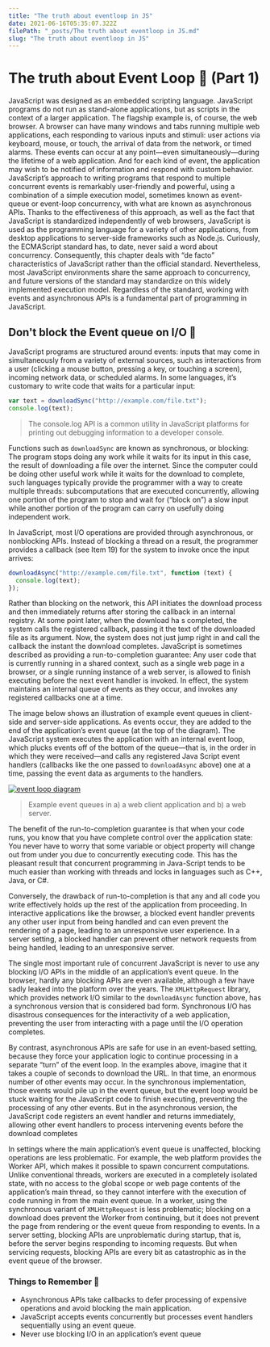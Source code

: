 ```yaml
---
title: "The truth about eventloop in JS"
date: 2021-06-16T05:35:07.322Z
filePath: "_posts/The truth about eventloop in JS.md"
slug: "The truth about eventloop in JS"
---
```


# The truth about Event Loop 🍦 (Part 1)

JavaScript was designed as an embedded scripting language. JavaScript programs do not run as stand-alone applications, but as scripts in the context of a larger application. The flagship example is, of course, the web browser. A browser can have many windows and tabs running multiple web applications, each responding to various inputs and stimuli: user actions via keyboard, mouse, or touch, the arrival of data from the network, or timed alarms. These
events can occur at any point—even simultaneously—during the lifetime of a web application. And for each kind of event, the application may wish to be notified of information and respond with custom
behavior.
JavaScript’s approach to writing programs that respond to multiple concurrent events is remarkably user-friendly and powerful, using a
combination of a simple execution model, sometimes known as event-
queue or event-loop concurrency, with what are known as asynchronous APIs. Thanks to the effectiveness of this approach, as well as the
fact that JavaScript is standardized independently of web browsers, JavaScript is used as the programming language for a variety of other
applications, from desktop applications to server-side frameworks such as Node.js.
Curiously, the ECMAScript standard has, to date, never said a word
about concurrency. Consequently, this chapter deals with “de facto” characteristics of JavaScript rather than the official standard. Nevertheless, most JavaScript environments share the same approach to concurrency, and future versions of the standard may standardize on
this widely implemented execution model. Regardless of the standard,
working with events and asynchronous APIs is a fundamental part of
programming in JavaScript.

## Don't block the Event queue on I/O 🥞

JavaScript programs are structured around events: inputs that may
come in simultaneously from a variety of external sources, such as interactions from a user (clicking a mouse button, pressing a key, or touching a screen), incoming network data, or scheduled alarms. In
some languages, it’s customary to write code that waits for a particular input:

```javascript
var text = downloadSync("http://example.com/file.txt");
console.log(text);
```

> The console.log API is a common utility in JavaScript platforms for
> printing out debugging information to a developer console.

Functions such as `downloadSync` are known as synchronous, or blocking:
The program stops doing any work while it waits for its input in this case, the result of downloading a file over the internet. Since the computer could be doing other useful work while it waits for the download to complete, such languages typically provide the programmer with a way to create multiple threads: subcomputations that are executed
concurrently, allowing one portion of the program to stop and wait for (“block on”) a slow input while another portion of the program can carry on usefully doing independent work.

In JavaScript, most I/O operations are provided through asynchronous, or nonblocking APIs. Instead of blocking a thread on a result, the programmer provides a callback (see Item 19) for the system to invoke once the input arrives:

```javascript
downloadAsync("http://example.com/file.txt", function (text) {
  console.log(text);
});
```

Rather than blocking on the network, this API initiates the download process and then immediately returns after storing the callback in an internal registry. At some point later, when the download ha s completed, the system calls the registered callback, passing it the text of the downloaded file as its argument.
Now, the system does not just jump right in and call the callback the instant the download completes. JavaScript is sometimes described as providing a run-to-completion guarantee: Any user code that is currently running in a shared context, such as a single web page in a browser, or a single running instance of a web server, is allowed to finish executing before the next event handler is invoked. In effect, the system maintains an internal queue of events as they occur, and invokes any registered callbacks one at a time.

The image below shows an illustration of example event queues in client-side and server-side applications. As events occur, they are added to the end of the application’s event queue (at the top of the diagram). The JavaScript system executes the application with an internal event loop, which plucks events off of the bottom of the queue—that is, in the order in which they were received—and calls any registered Java Script event handlers (callbacks like the one passed to `downloadAsync` above) one at a time, passing the event data as arguments to the handlers.

[![event loop diagram](https://firebasestorage.googleapis.com/v0/b/code-rainbow.appspot.com/o/blog-posts%2Feventloop%2Feventloop.png?alt=media&token=fda025de-f154-4d66-a062-cdd92cc8949c)](https://firebasestorage.googleapis.com/v0/b/code-rainbow.appspot.com/o/blog-posts%2Feventloop%2Feventloop.png?alt=media&token=fda025de-f154-4d66-a062-cdd92cc8949c)

> Example event queues in a) a web client application and
> b) a web server.

The benefit of the run-to-completion guarantee is that when your code runs, you know that you have complete control over the application state: You never have to worry that some variable or object property will change out from under you due to concurrently executing code. This has the pleasant result that concurrent programming in Java-Script tends to be much easier than working with threads and locks in languages such as C++, Java, or C#.

Conversely, the drawback of run-to-completion is that any and all code you write effectively holds up the rest of the application from proceeding. In interactive applications like the browser, a blocked event handler prevents any other user input from being handled and can even prevent the rendering of a page, leading to an unresponsive user experience. In a server setting, a blocked handler can prevent other network requests from being handled, leading to an unresponsive server.

The single most important rule of concurrent JavaScript is never to use any blocking I/O APIs in the middle of an application’s event queue. In the browser, hardly any blocking APIs are even available, although a few have sadly leaked into the platform over the years. The `XMLHttpRequest` library, which provides network I/O similar to the `downloadAsync` function above, has a synchronous version that is considered bad form. Synchronous I/O has disastrous consequences for the interactivity of a web application, preventing the user from interacting with a page until the I/O operation completes.

By contrast, asynchronous APIs are safe for use in an event-based setting, because they force your application logic to continue processing in a separate “turn” of the event loop. In the examples above, imagine that it takes a couple of seconds to download the URL. In that time, an enormous number of other events may occur. In the synchronous implementation, those events would pile up in the event queue, but the event loop would be stuck waiting for the JavaScript code to finish executing, preventing the processing of any other events. But in the asynchronous version, the JavaScript code registers an event handler and returns immediately, allowing other event handlers to process intervening events before the download completes

In settings where the main application’s event queue is unaffected, blocking operations are less problematic. For example, the web platform provides the Worker API, which makes it possible to spawn concurrent computations. Unlike conventional threads, workers are executed in a completely isolated state, with no access to the global scope or web page contents of the application’s main thread, so they cannot interfere with the execution of code running in from the main event queue. In a worker, using the synchronous variant of `XMLHttpRequest` is less problematic; blocking on a download does prevent the Worker from continuing, but it does not prevent the page from rendering or the event queue from responding to events. In a server setting, blocking APIs are unproblematic during startup, that is, before the server begins responding to incoming requests. But when
servicing requests, blocking APIs are every bit as catastrophic as in the event queue of the browser.

### Things to Remember 🧠

- Asynchronous APIs take callbacks to defer processing of expensive
  operations and avoid blocking the main application.
- JavaScript accepts events concurrently but processes event handlers sequentially using an event queue.
- Never use blocking I/O in an application’s event queue

